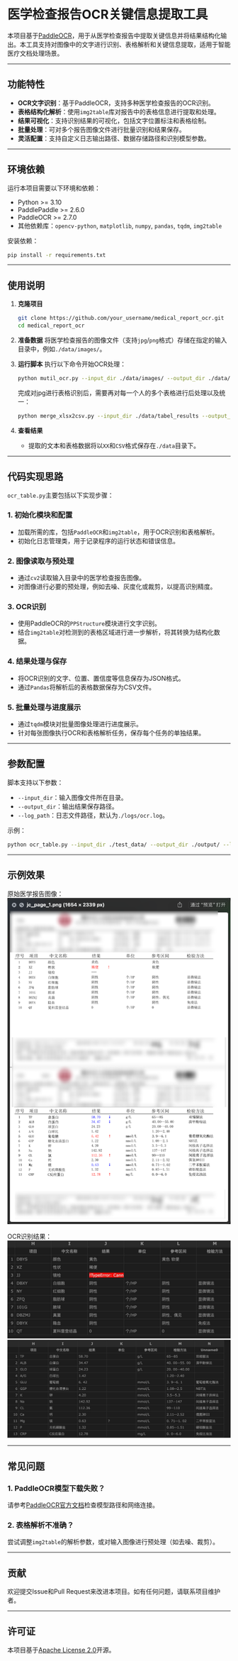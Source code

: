 # 医学检查报告OCR关键信息提取工具

本项目基于[PaddleOCR](https://github.com/PaddlePaddle/PaddleOCR)，用于从医学检查报告中提取关键信息并将结果结构化输出。本工具支持对图像中的文字进行识别、表格解析和关键信息提取，适用于智能医疗文档处理场景。

---

## 功能特性

- **OCR文字识别**：基于PaddleOCR，支持多种医学检查报告的OCR识别。
- **表格结构化解析**：使用`img2table`库对报告中的表格信息进行提取和处理。
- **结果可视化**：支持识别结果的可视化，包括文字位置标注和表格绘制。
- **批量处理**：可对多个报告图像文件进行批量识别和结果保存。
- **灵活配置**：支持自定义日志输出路径、数据存储路径和识别模型参数。

---

## 环境依赖

运行本项目需要以下环境和依赖：
- Python >= 3.10
- PaddlePaddle >= 2.6.0
- PaddleOCR >= 2.7.0
- 其他依赖库：`opencv-python`, `matplotlib`, `numpy`, `pandas`, `tqdm`, `img2table`

安装依赖：
```bash
pip install -r requirements.txt
```

---

## 使用说明

1. **克隆项目**
   ```bash
   git clone https://github.com/your_username/medical_report_ocr.git
   cd medical_report_ocr
   ```

2. **准备数据**
   将医学检查报告的图像文件（支持`jpg`/`png`格式）存储在指定的输入目录中，例如`./data/images/`。

3. **运行脚本**
   执行以下命令开始OCR处理：
   ```bash
   python mutil_ocr.py --input_dir ./data/images/ --output_dir ./data/tabel_results
   ```
   完成对jpg进行表格识别后，需要再对每一个人的多个表格进行后处理以及统一：
   ```bash
   python merge_xlsx2csv.py --input_dir ./data/tabel_results --output_dir ./data/merge_tabel_results
   ```


4. **查看结果**
   - 提取的文本和表格数据将以`XX`和`CSV`格式保存在`./data`目录下。

---

## 代码实现思路

`ocr_table.py`主要包括以下实现步骤：

### 1. 初始化模块和配置
- 加载所需的库，包括`PaddleOCR`和`img2table`，用于OCR识别和表格解析。
- 初始化日志管理类，用于记录程序的运行状态和错误信息。

### 2. 图像读取与预处理
- 通过`cv2`读取输入目录中的医学检查报告图像。
- 对图像进行必要的预处理，例如去噪、灰度化或裁剪，以提高识别精度。

### 3. OCR识别
- 使用PaddleOCR的`PPStructure`模块进行文字识别。
- 结合`img2table`对检测到的表格区域进行进一步解析，将其转换为结构化数据。

### 4. 结果处理与保存
- 将OCR识别的文字、位置、置信度等信息保存为JSON格式。
- 通过`Pandas`将解析后的表格数据保存为CSV文件。

### 5. 批量处理与进度展示
- 通过`tqdm`模块对批量图像处理进行进度展示。
- 针对每张图像执行OCR和表格解析任务，保存每个任务的单独结果。

---

## 参数配置

脚本支持以下参数：
- `--input_dir`：输入图像文件所在目录。
- `--output_dir`：输出结果保存路径。
- `--log_path`：日志文件路径，默认为`./logs/ocr.log`。

示例：
```bash
python ocr_table.py --input_dir ./test_data/ --output_dir ./output/ --log_path ./logs/run.log 
```

---

## 示例效果

原始医学报告图像：  
![原始图像](img/img_jc_00.jpg)

OCR识别结果：  
![OCR结果](img/jc_00_00.jpg)
![OCR结果](img/jc_00_01.jpg)

---

## 常见问题

### 1. PaddleOCR模型下载失败？
请参考[PaddleOCR官方文档](https://github.com/PaddlePaddle/PaddleOCR)检查模型路径和网络连接。

### 2. 表格解析不准确？
尝试调整`img2table`的解析参数，或对输入图像进行预处理（如去噪、裁剪）。

---

## 贡献

欢迎提交Issue和Pull Request来改进本项目。如有任何问题，请联系项目维护者。

---

## 许可证

本项目基于[Apache License 2.0](./LICENSE)开源。
